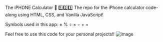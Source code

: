 The iPHONE Calculator 📱 1️⃣2️⃣3️⃣
The repo for the iPhone calculator code-along using HTML, CSS, and Vanilla JavaScript!

Symbols used in this app: ± % ÷ × − + =

Feel free to use this code for your personal projects!!
![image](https://github.com/ditiro1/999_GITHUB/assets/109585638/8d56569c-ab9f-4ac8-bf0b-8f2ca682dfa9)


